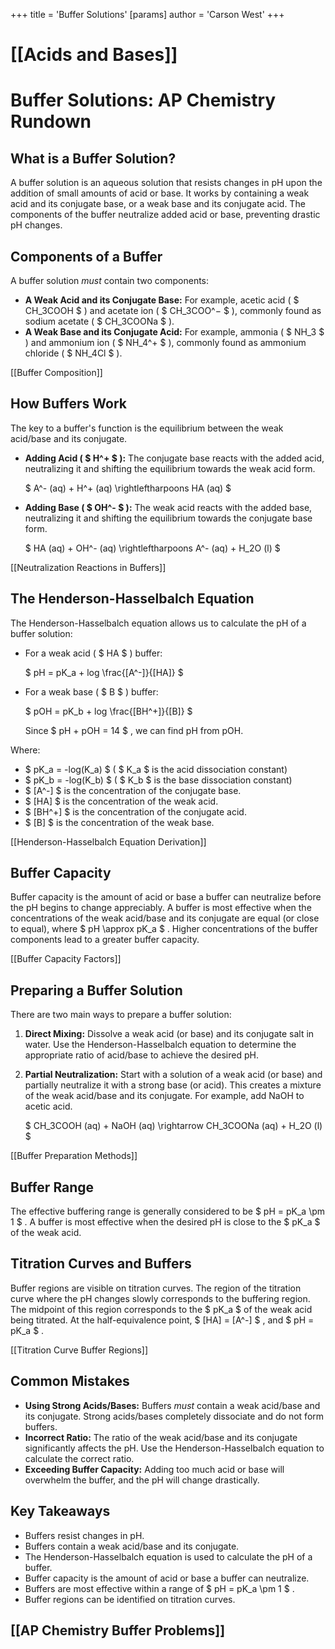 +++
 title = 'Buffer Solutions'
[params]
	author = 'Carson West'
+++
# [[Acids and Bases]]
# Buffer Solutions: AP Chemistry Rundown

## What is a Buffer Solution?

A buffer solution is an aqueous solution that resists changes in pH upon the addition of small amounts of acid or base. It works by containing a weak acid and its conjugate base, or a weak base and its conjugate acid. The components of the buffer neutralize added acid or base, preventing drastic pH changes.

## Components of a Buffer

A buffer solution *must* contain two components:

*   **A Weak Acid and its Conjugate Base:** For example, acetic acid ( $ CH_3COOH $ ) and acetate ion ( $ CH_3COO^− $ ), commonly found as sodium acetate ( $ CH_3COONa $ ).
*   **A Weak Base and its Conjugate Acid:** For example, ammonia ( $ NH_3 $ ) and ammonium ion ( $ NH_4^+ $ ), commonly found as ammonium chloride ( $ NH_4Cl $ ).

[[Buffer Composition]]

## How Buffers Work

The key to a buffer's function is the equilibrium between the weak acid/base and its conjugate.

*   **Adding Acid ( $ H^+ $ ):** The conjugate base reacts with the added acid, neutralizing it and shifting the equilibrium towards the weak acid form.

     $ A^- (aq) + H^+ (aq) \rightleftharpoons HA (aq) $ 

*   **Adding Base ( $ OH^- $ ):** The weak acid reacts with the added base, neutralizing it and shifting the equilibrium towards the conjugate base form.

     $ HA (aq) + OH^- (aq) \rightleftharpoons A^- (aq) + H_2O (l) $ 

[[Neutralization Reactions in Buffers]]

## The Henderson-Hasselbalch Equation

The Henderson-Hasselbalch equation allows us to calculate the pH of a buffer solution:

*   For a weak acid ( $ HA $ ) buffer:

     $ pH = pK_a + log \frac{[A^-]}{[HA]} $ 

*   For a weak base ( $ B $ ) buffer:

     $ pOH = pK_b + log \frac{[BH^+]}{[B]} $ 

    Since  $ pH + pOH = 14 $ , we can find pH from pOH.

Where:

*    $ pK_a = -log(K_a) $   ( $ K_a $  is the acid dissociation constant)
*    $ pK_b = -log(K_b) $   ( $ K_b $  is the base dissociation constant)
*    $ [A^-] $  is the concentration of the conjugate base.
*    $ [HA] $  is the concentration of the weak acid.
*    $ [BH^+] $  is the concentration of the conjugate acid.
*    $ [B] $  is the concentration of the weak base.

[[Henderson-Hasselbalch Equation Derivation]]

## Buffer Capacity

Buffer capacity is the amount of acid or base a buffer can neutralize before the pH begins to change appreciably. A buffer is most effective when the concentrations of the weak acid/base and its conjugate are equal (or close to equal), where  $ pH \approx pK_a $ .  Higher concentrations of the buffer components lead to a greater buffer capacity.

[[Buffer Capacity Factors]]

## Preparing a Buffer Solution

There are two main ways to prepare a buffer solution:

1.  **Direct Mixing:** Dissolve a weak acid (or base) and its conjugate salt in water.  Use the Henderson-Hasselbalch equation to determine the appropriate ratio of acid/base to achieve the desired pH.

2.  **Partial Neutralization:** Start with a solution of a weak acid (or base) and partially neutralize it with a strong base (or acid).  This creates a mixture of the weak acid/base and its conjugate. For example, add NaOH to acetic acid.

     $ CH_3COOH (aq) + NaOH (aq) \rightarrow CH_3COONa (aq) + H_2O (l) $ 

[[Buffer Preparation Methods]]

## Buffer Range

The effective buffering range is generally considered to be  $ pH = pK_a \pm 1 $ . A buffer is most effective when the desired pH is close to the  $ pK_a $  of the weak acid.

## Titration Curves and Buffers

Buffer regions are visible on titration curves. The region of the titration curve where the pH changes slowly corresponds to the buffering region. The midpoint of this region corresponds to the  $ pK_a $  of the weak acid being titrated. At the half-equivalence point,  $ [HA] = [A^-] $ , and  $ pH = pK_a $ .

[[Titration Curve Buffer Regions]]

## Common Mistakes

*   **Using Strong Acids/Bases:** Buffers *must* contain a weak acid/base and its conjugate. Strong acids/bases completely dissociate and do not form buffers.
*   **Incorrect Ratio:**  The ratio of the weak acid/base and its conjugate significantly affects the pH.  Use the Henderson-Hasselbalch equation to calculate the correct ratio.
*   **Exceeding Buffer Capacity:** Adding too much acid or base will overwhelm the buffer, and the pH will change drastically.

## Key Takeaways

*   Buffers resist changes in pH.
*   Buffers contain a weak acid/base and its conjugate.
*   The Henderson-Hasselbalch equation is used to calculate the pH of a buffer.
*   Buffer capacity is the amount of acid or base a buffer can neutralize.
*   Buffers are most effective within a range of  $ pH = pK_a \pm 1 $ .
*   Buffer regions can be identified on titration curves.

## [[AP Chemistry Buffer Problems]]
